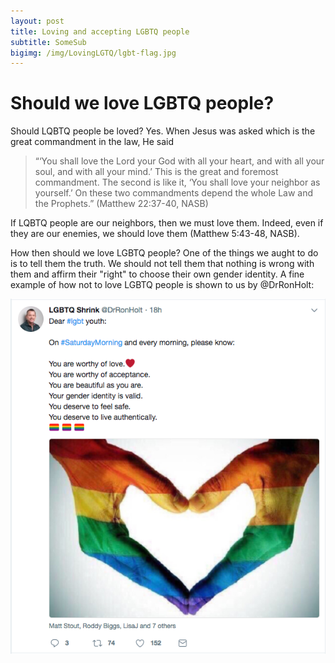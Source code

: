 ```yaml
---
layout: post
title: Loving and accepting LGBTQ people
subtitle: SomeSub
bigimg: /img/LovingLGTQ/lgbt-flag.jpg
---
```


# Should we love LGBTQ people?
Should LQBTQ people be loved? Yes. When Jesus was asked which is the great commandment in the law, He said
> “‘You shall love the Lord your God with all your heart, and with all your soul, and with all your mind.’ This is the great and foremost commandment. The second is like it, ‘You shall love your neighbor as yourself.’ On these two commandments depend the whole Law and the Prophets.” (Matthew 22:37-40, NASB)

If LQBTQ people are our neighbors, then we must love them. Indeed, even if they are our enemies, we should love them (Matthew 5:43-48, NASB).

How then should we love LGBTQ people? One of the things we aught to do is to tell them the truth. We should not tell them that nothing is wrong with them and affirm their "right" to choose their own gender identity. A fine example of how not to love LGBTQ people is shown to us by @DrRonHolt:

![HowNotToLoveTweetByRonHolt](https://github.com/cloud9999strife/forChrist/blob/master/img/LovingLGTQ/ronTweet1.png)
